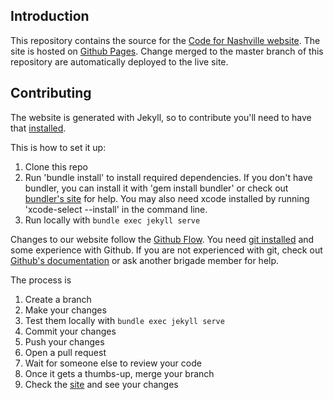 ## Introduction

This repository contains the source for the [Code for Nashville website](http://www.codefornashville.org). The site is hosted on [Github Pages](https://pages.github.com). Change merged to the master branch of this repository are automatically deployed to the live site.

## Contributing

The website is generated with Jekyll, so to contribute you'll need to have that [installed](http://jekyllrb.com/docs/installation/).


This is how to set it up:

1. Clone this repo
1. Run 'bundle install' to install required dependencies. If you don't have bundler, you can install it with 'gem install bundler' or check out [bundler's site](http://bundler.io/) for help. You may also need xcode installed by running 'xcode-select --install' in the command line.
1. Run locally with `bundle exec jekyll serve`


Changes to our website follow the [Github Flow](https://guides.github.com/introduction/flow/index.html). You need [git installed](https://help.github.com/articles/set-up-git) and some experience with Github. If you are not experienced with git, check out [Github's documentation](https://help.github.com) or ask another brigade member for help.


The process is

1. Create a branch
1. Make your changes
1. Test them locally with `bundle exec jekyll serve`
1. Commit your changes
1. Push your changes
1. Open a pull request
1. Wait for someone else to review your code
1. Once it gets a thumbs-up, merge your branch
1. Check the [site](http://www.codefornashville.org) and see your changes
